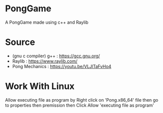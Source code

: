 # PongGame
A PongGame made using c++ and Raylib

# Source
 - (gnu c compiler) g++ : https://gcc.gnu.org/
 - Raylib               : https://www.raylib.com/
 - Pong Mechanics       : https://youtu.be/VLJlTaFvHo4

# Work With Linux
Allow executing file as program by Right click on 'Pong.x86_64' file
then go to properties then premission then Click Allow 'executing file as program'

